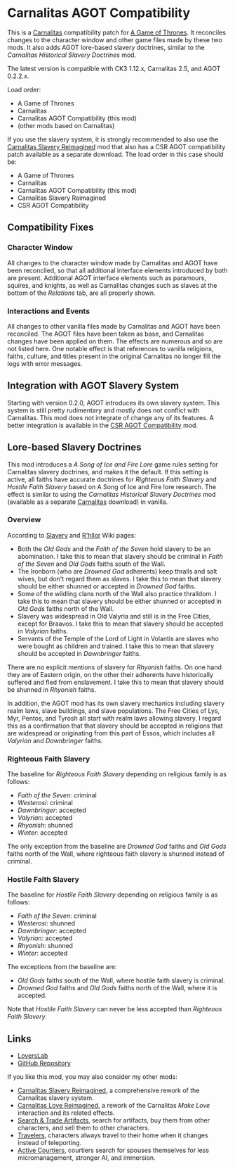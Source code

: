 # Carnalitas AGOT Compatibility

This is a [Carnalitas](https://www.loverslab.com/files/file/14207-carnalitas-unified-sex-mod-framework-for-ck3/) compatibility patch for [A Game of Thrones](https://steamcommunity.com/sharedfiles/filedetails/?id=2962333032). It reconciles changes to the character window and other game files made by these two mods. It also adds AGOT lore-based slavery doctrines, similar to the *Carnalitas Historical Slavery Doctrines* mod.

The latest version is compatible with CK3 1.12.x, Carnalitas 2.5, and AGOT 0.2.2.x.

Load order:

* A Game of Thrones
* Carnalitas
* Carnalitas AGOT Compatibility (this mod)
* (other mods based on Carnalitas)

If you use the slavery system, it is strongly recommended to also use the [Carnalitas Slavery Reimagined](https://www.loverslab.com/files/file/25565-carnalitas-slavery-reimagined/) mod that also has a CSR AGOT compatibility patch available as a separate download. The load order in this case should be:

* A Game of Thrones
* Carnalitas
* Carnalitas AGOT Compatibility (this mod)
* Carnalitas Slavery Reimagined
* CSR AGOT Compatibility

## Compatibility Fixes

### Character Window

All changes to the character window made by Carnalitas and AGOT have been reconciled, so that all additional interface elements introduced by both are present. Additional AGOT interface elements such as paramours, squires, and knights, as well as Carnalitas changes such as slaves at the bottom of the *Relations* tab, are all properly shown.

### Interactions and Events

All changes to other vanilla files made by Carnalitas and AGOT have been reconciled. The AGOT files have been taken as base, and Carnalitas changes have been applied on them. The effects are numerous and so are not listed here. One notable effect is that references to vanilla religions, faiths, culture, and titles present in the original Carnalitas no longer fill the logs with error messages.

## Integration with AGOT Slavery System

Starting with version 0.2.0, AGOT introduces its own slavery system. This system is still pretty rudimentary and mostly does not conflict with Carnalitas. This mod does not integrate of change any of its features. A better integration is available in the [CSR AGOT Compatibility](https://www.loverslab.com/files/file/25565-carnalitas-slavery-reimagined/) mod.

## Lore-based Slavery Doctrines

This mod introduces a *A Song of Ice and Fire Lore* game rules setting for Carnalitas slavery doctrines, and makes it the default. If this setting is active, all faiths have accurate doctrines for *Righteous Faith Slavery* and *Hostile Faith Slavery* based on A Song of Ice and Fire lore research. The effect is similar to using the *Carnalitas Historical Slavery Doctrines* mod (available as a separate [Carnalitas](https://www.loverslab.com/files/file/14207-carnalitas-unified-sex-mod-framework-for-ck3/) download) in vanilla.

### Overview

According to [Slavery](https://awoiaf.westeros.org/index.php/Slavery) and [R'hllor](https://awoiaf.westeros.org/index.php/R%27hllor) Wiki pages:

* Both the *Old Gods* and the *Faith of the Seven* hold slavery to be an abomination. I take this to mean that slavery should be criminal in *Faith of the Seven* and *Old Gods* faiths south of the Wall.
* The Ironborn (who are *Drowned God* adherents) keep thralls and salt wives, but don't regard them as slaves. I take this to mean that slavery should be either shunned or accepted in *Drowned God* faiths.
* Some of the wildling clans north of the Wall also practice thralldom. I take this to mean that slavery should be either shunned or accepted in *Old Gods* faiths north of the Wall.
* Slavery was widespread in Old Valyria and still is in the Free Cities, except for Braavos. I take this to mean that slavery should be accepted in *Valyrian* faiths.
* Servants of the Temple of the Lord of Light in Volantis are slaves who were bought as children and trained. I take this to mean that slavery should be accepted in *Dawnbringer* faiths.

There are no explicit mentions of slavery for *Rhyonish* faiths. On one hand they are of Eastern origin, on the other their adherents have historically suffered and fled from enslavement. I take this to mean that slavery should be shunned in *Rhyonish* faiths.

In addition, the AGOT mod has its own slavery mechanics including slavery realm laws, slave buildings, and slave populations. The Free Cities of Lys, Myr, Pentos, and Tyrosh all start with realm laws allowing slavery. I regard this as a confirmation that that slavery should be accepted in religions that are widespread or originating from this part of Essos, which includes all *Valyrian* and *Dawnbringer* faiths.

### Righteous Faith Slavery

The baseline for *Righteous Faith Slavery* depending on religious family is as follows:

* *Faith of the Seven*: criminal
* *Westerosi*: criminal
* *Dawnbringer*: accepted
* *Valyrian*: accepted
* *Rhyonish*: shunned
* *Winter*: accepted

The only exception from the baseline are *Drowned God* faiths and *Old Gods* faiths north of the Wall, where righteous faith slavery is shunned instead of criminal.

### Hostile Faith Slavery

The baseline for *Hostile Faith Slavery* depending on religious family is as follows:

* *Faith of the Seven*: criminal
* *Westerosi*: shunned
* *Dawnbringer*: accepted
* *Valyrian*: accepted
* *Rhyonish*: shunned
* *Winter*: accepted

The exceptions from the baseline are:

* *Old Gods* faiths south of the Wall, where hostile faith slavery is criminal.
* *Drowned God* faiths and *Old Gods* faiths north of the Wall, where it is accepted.

Note that *Hostile Faith Slavery* can never be less accepted than *Righteous Faith Slavery*.

## Links

* [LoversLab](https://www.loverslab.com/files/file/32307-carnalitas-agot-compatibility/)
* [GitHub Repository](https://github.com/pharaox/carnalitas_agot)

If you like this mod, you may also consider my other mods:

* [Carnalitas Slavery Reimagined](https://www.loverslab.com/files/file/25565-carnalitas-slavery-reimagined/), a comprehensive rework of the Carnalitas slavery system.
* [Carnalitas Love Reimagined](https://www.loverslab.com/files/file/29200-carnalitas-love-reimagined/), a rework of the Carnalitas *Make Love* interaction and its related effects.
* [Search & Trade Artifacts](https://steamcommunity.com/sharedfiles/filedetails/?id=2962238514), search for artifacts, buy them from other characters, and sell them to other characters.
* [Travelers](https://steamcommunity.com/sharedfiles/filedetails/?id=3082182371), characters always travel to their home when it changes instead of teleporting.
* [Active Courtiers](https://steamcommunity.com/sharedfiles/filedetails/?id=3157170996), courtiers search for spouses themselves for less micromanagement, stronger AI, and immersion.
